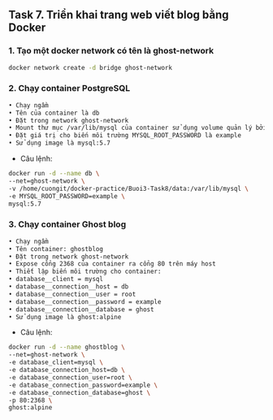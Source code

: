 ## Task 7. Triển khai trang web viết blog bằng Docker

### 1. Tạo một docker network có tên là ghost-network
```sh
docker network create -d bridge ghost-network
```
### 2. Chạy container PostgreSQL
```sh
• Chạy ngầm
• Tên của container là db
• Đặt trong network ghost-network
• Mount thư mục /var/lib/mysql của container sử dụng volume quản lý bởi docker
• Đặt giá trị cho biến môi trường MYSQL_ROOT_PASSWORD là example
• Sử dụng image là mysql:5.7
```
- Câu lệnh:
```sh
docker run -d --name db \
--net=ghost-network \
-v /home/cuongit/docker-practice/Buoi3-Task8/data:/var/lib/mysql \
-e MYSQL_ROOT_PASSWORD=example \
mysql:5.7
```
### 3. Chạy container Ghost blog
```sh
• Chạy ngầm
• Tên container: ghostblog
• Đặt trong network ghost-network
• Expose cổng 2368 của container ra cổng 80 trên máy host
• Thiết lập biến môi trường cho container:
• database__client = mysql
• database__connection__host = db
• database__connection__user = root
• database__connection__password = example
• database__connection__database = ghost
• Sử dụng image là ghost:alpine
```
- Câu lệnh:
```sh
docker run -d --name ghostblog \
--net=ghost-network \
-e database_client=mysql \
-e database_connection_host=db \
-e database_connection_user=root \
-e database_connection_password=example \
-e database_connection_database=ghost \
-p 80:2368 \
ghost:alpine
```
